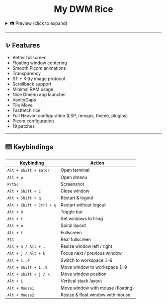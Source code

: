 <div align="center">
  <h1>My DWM Rice</h1>
</div>

<details>
  <summary>📷 Preview (click to expand)</summary>
  <br>
  <img src="image.png" alt="Preview 1" />
  <img src="image2.png" alt="Preview 2" />
  <img src="image3.png" alt="Preview 3" />
  <summary>🎥 Video Preview (click to expand)</summary>
  <br>
  <video src="video.mp4" controls width="600"></video>
</details>


---

<h2>✨ Features</h2>

- Better fullscreen  
- Floating window centering  
- Smooth Picom animations  
- Transparency  
- ST + Kitty image protocol  
- Scrollback support  
- Minimal RAM usage  
- Nice Dmenu app launcher  
- VanityGaps  
- Tile Move  
- Fastfetch rice  
- Full Neovim configuration (LSP, remaps, theme, plugins)  
- Picom configuration  
- 19 patches  

---

## ⌨️ Keybindings

| Keybinding                  | Action                                  |
|-----------------------------|------------------------------------------|
| `Alt + Shift + Enter`       | Open terminal                           |
| `Alt + p`                   | Open dmenu                             |
| `PrtSc`                     | Screenshot                             |
| `Alt + Shift + c`           | Close window                           |
| `Alt + Shift + q`           | Restart & logout                       |
| `Alt + Shift + Ctrl + q`    | Restart without logout                  |
| `Alt + b`                   | Toggle bar                             |
| `Alt + t`                   | Set windows to tiling                  |
| `Alt + m`                   | Spiral layout                          |
| `Alt + f`                   | Fullscreen                             |
| `F11`                       | Real fullscreen                        |
| `Alt + h / Alt + l`         | Resize window left / right              |
| `Alt + j / Alt + k`         | Focus next / previous window            |
| `Alt + 1..9`                | Switch to workspace 1–9                |
| `Alt + Shift + 1..9`        | Move window to workspace 1–9           |
| `Alt + Shift + j / k`       | Move window position                   |
| `Alt + i`                   | Vertical stack layout                  |
| `Alt + Mouse1`              | Move window with mouse (floating)      |
| `Alt + Mouse2`              | Resize & float window with mouse       |
